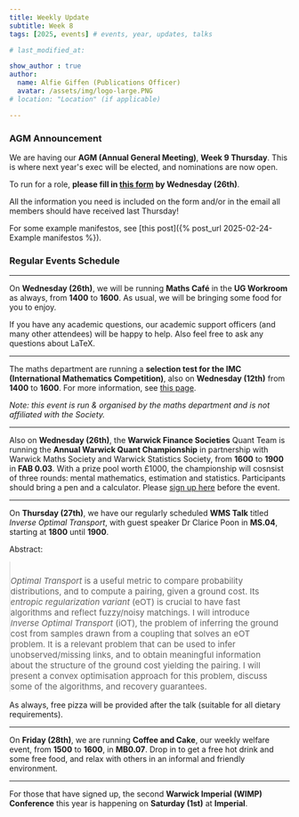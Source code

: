 ```yaml
---
title: Weekly Update
subtitle: Week 8
tags: [2025, events] # events, year, updates, talks

# last_modified_at: 

show_author : true
author:
  name: Alfie Giffen (Publications Officer)
  avatar: /assets/img/logo-large.PNG
# location: "Location" (if applicable)

---
```


### AGM Announcement
We are having our **AGM (Annual General Meeting)**, **Week 9 Thursday**. This is where next year's exec will be elected, and nominations are now open. 

To run for a role, **please fill in [this form](https://forms.gle/LDTrdmum3YVd9ZM59) by Wednesday (26th)**.

All the information you need is included on the form and/or in the email all members should have received last Thursday!

For some example manifestos, see [this post]({% post_url 2025-02-24-Example manifestos %}).

### Regular Events Schedule

---

On **Wednesday (26th)**, we will be running **Maths Café** in the **UG Workroom** as always, from **1400** to **1600**. As usual, we will be bringing some food for you to enjoy.

If you have any academic questions, our academic support officers (and many other attendees) will be happy to help. Also feel free to ask any questions about LaTeX.

---

The maths department are running a **selection test for the IMC (International Mathematics Competition)**, also on **Wednesday (12th)** from **1400** to **1600**. For more information, see [this page](https://warwick.ac.uk/fac/sci/maths/research/events/seminars/areas/imc/2024-25).

*Note: this event is run & organised by the maths department and is not affiliated with the Society.*

---

Also on **Wednesday (26th)**, the **Warwick Finance Societies** Quant Team is running the **Annual Warwick Quant Championship** in partnership with Warwick Maths Society and Warwick Statistics Society, from **1600** to **1900** in **FAB 0.03**. With a prize pool worth £1000, the championship will cosnsist of three rounds: mental mathematics, estimation and statistics. Participants should bring a pen and a calculator. Please [sign up here](https://forms.office.com/pages/responsepage.aspx?id=vc-6Ce9HZUSSZTVG8ur2vMP6s2jakEtDulwa_pWsmEJUQUFQRE9BQko5V0NUMElZT0pYRDM3WkE1UCQlQCN0PWcu&origin=lprLink&route=shorturl) before the event.

---

On **Thursday (27th)**, we have our regularly scheduled **WMS Talk** titled *Inverse Optimal Transport*, with guest speaker Dr Clarice Poon in **MS.04**, starting at **1800** until **1900**.

<style>
blockquote {
    padding: 10px 20px 0 0;
    margin: 0 0 0 0;
    font-size: 15px;
}
</style>

Abstract:
> *Optimal Transport* is a useful metric to compare probability distributions, and to compute a pairing, given a ground cost. Its *entropic regularization variant* (eOT) is crucial to have fast algorithms and reflect fuzzy/noisy matchings. I will introduce *Inverse Optimal Transport* (iOT), the problem of inferring the ground cost from samples drawn from a coupling that solves an eOT problem. It is a relevant problem that can be used to infer unobserved/missing links, and to obtain meaningful information about the structure of the ground cost yielding the pairing. I will present a convex optimisation approach for this problem, discuss some of the algorithms, and recovery guarantees.

As always, free pizza will be provided after the talk (suitable for all dietary requirements).

---

On **Friday (28th)**, we are running **Coffee and Cake**, our weekly welfare event, from **1500** to **1600**, in **MB0.07**. Drop in to get a free hot drink and some free food, and relax with others in an informal and friendly environment.

---

For those that have signed up, the second **Warwick Imperial (WIMP) Conference** this year is happening on **Saturday (1st)** at **Imperial**.
